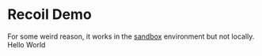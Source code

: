 # Recoil Demo

For some weird reason, it works in the [sandbox](https://codesandbox.io/s/serene-panini-bgz7u?file=/src/store/atoms.js:0-93) environment but not locally.
Hello World
